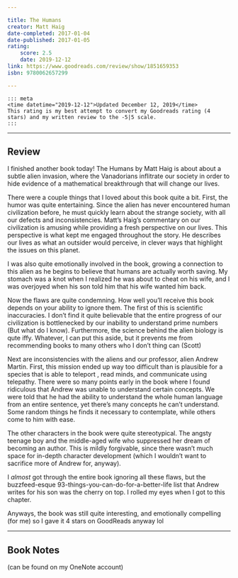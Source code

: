 ```yaml
---

title: The Humans
creator: Matt Haig
date-completed: 2017-01-04
date-published: 2017-01-05
rating:
	score: 2.5
	date: 2019-12-12
link: https://www.goodreads.com/review/show/1851659353
isbn: 9780062657299

---
```


    ::: meta
    <time datetime="2019-12-12">Updated December 12, 2019</time>
    This rating is my best attempt to convert my Goodreads rating (4 stars) and my written review to the -5|5 scale.
    :::

---

## Review

I finished another book today! The Humans by Matt Haig is about about a subtle alien invasion, where the Vanadorians inflitrate our society in order to hide evidence of a mathematical breakthrough that will change our lives.

There were a couple things that I loved about this book quite a bit. First, the humor was quite entertaining. Since the alien has never encountered human civilization before, he must quickly learn about the strange society, with all our defects and inconsistencies. Matt’s Haig’s commentary on our civilization is amusing while providing a fresh perspective on our lives. This perspective is what kept me engaged throughout the story. He describes our lives as what an outsider would perceive, in clever ways that highlight the issues on this planet.

I was also quite emotionally involved in the book, growing a connection to this alien as he begins to believe that humans are actually worth saving. My stomach was a knot when I realized he was about to cheat on his wife, and I was overjoyed when his son told him that his wife wanted him back.

Now the flaws are quite condemning. How well you’ll receive this book depends on your ability to ignore them. The first of this is scientific inaccuracies. I don’t find it quite believable that the entire progress of our civilization is bottlenecked by our inability to understand prime numbers (But what do I know). Furthermore, the science behind the alien biology is qute iffy. Whatever, I can put this aside, but it prevents me from recommending books to many others who I don’t thing can (Scott)

Next are inconsistencies with the aliens and our professor, alien Andrew Martin. First, this mission ended up way too difficult than is plausible for a species that is able to teleport , read minds, and communicate using telepathy. There were so many points early in the book where I found ridiculous that Andrew was unable to understand certain concepts. We were told that he had the ability to understand the whole human language from an entire sentence, yet there’s many concepts he can’t understand. Some random things he finds it necessary to contemplate, while others come to him with ease.

The other characters in the book were quite stereotypical. The angsty teenage boy and the middle-aged wife who suppressed her dream of becoming an author. This is mildly forgivable, since there wasn’t much space for in-depth character development (which I wouldn’t want to sacrifice more of Andrew for, anyway).

I *almost* got through the entire book ignoring all these flaws, but the buzzfeed-esque 93-things-you-can-do-for-a-better-life list that Andrew writes for his son was the cherry on top. I rolled my eyes when I got to this chapter.

Anyways, the book was still quite interesting, and emotionally compelling (for me) so I gave it 4 stars on GoodReads anyway lol

---

## Book Notes

(can be found on my OneNote account)